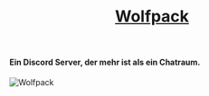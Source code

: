 <header class="header active" data-header="">
  <div class="container">
    <h1> <a href="https://wolfpack-rudel.eu" class="logo" style="text-align:center"><center>Wolfpack</center></a> </h1>
    </div>
</header>
      <h4>Ein Discord Server, der mehr ist als ein Chatraum.</h4>
      <img src="https://wolfpack-rudel.eu/HH.jpg" alt="Wolfpack">

<!--

**Here are some ideas to get you started:**

🙋‍♀️ A short introduction - what is your organization all about?
🌈 Contribution guidelines - how can the community get involved?
👩‍💻 Useful resources - where can the community find your docs? Is there anything else the community should know?
🍿 Fun facts - what does your team eat for breakfast?
🧙 Remember, you can do mighty things with the power of [Markdown](https://docs.github.com/github/writing-on-github/getting-started-with-writing-and-formatting-on-github/basic-writing-and-formatting-syntax)
-->
